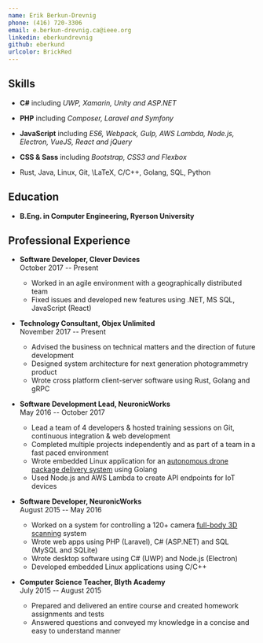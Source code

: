 ```yaml
---
name: Erik Berkun-Drevnig
phone: (416) 720-3306
email: e.berkun-drevnig.ca@ieee.org
linkedin: eberkundrevnig
github: eberkund
urlcolor: BrickRed
---
```


## Skills

*	**C#**
		including _UWP, Xamarin, Unity and ASP.NET_

*	**PHP**
		including _Composer, Laravel and Symfony_

*	**JavaScript**
		including _ES6, Webpack, Gulp, AWS Lambda, Node.js, Electron, VueJS, React and jQuery_

*	**CSS & Sass**
		including _Bootstrap, CSS3 and Flexbox_

*	Rust, Java, Linux, Git, \LaTeX, C/C++, Golang, SQL, Python

## Education

*	**B.Eng. in Computer Engineering, Ryerson University**

## Professional Experience

*	**Software Developer, Clever Devices**  
	October 2017 -- Present
	
	- Worked in an agile environment with a geographically distributed team
	- Fixed issues and developed new features using .NET, MS SQL, JavaScript (React)

*	**Technology Consultant, Objex Unlimited**  
	November 2017 -- Present

	- Advised the business on technical matters and the direction of future development
	- Designed system architecture for next generation photogrammetry product
	- Wrote cross platform client-server software using Rust, Golang and gRPC

*	**Software Development Lead, NeuronicWorks**  
	May 2016 -- October 2017

	- Lead a team of 4 developers & hosted training sessions on Git, continuous integration & web development
	- Completed multiple projects independently and as part of a team in a fast paced environment
	- Wrote embedded Linux application for an [autonomous drone package delivery system](https://youtu.be/yMP2iZbFKvg?t=32) using Golang
	- Used Node.js and AWS Lambda to create API endpoints for IoT devices

*	**Software Developer, NeuronicWorks**  
	August 2015 -- May 2016
	
	- Worked on a system for controlling a 120+ camera [full-body 3D scanning](http://pics-3d.com/) system
	- Wrote web apps using PHP (Laravel), C# (ASP.NET) and SQL (MySQL and SQLite)
	- Wrote desktop software using C# (UWP) and Node.js (Electron)
	- Developed embedded Linux applications using C/C++

*	**Computer Science Teacher, Blyth Academy**  
	July 2015 -- August 2015

	- Prepared and delivered an entire course and created homework assignments and tests
	- Answered questions and conveyed my knowledge in a concise and easy to understand manner
